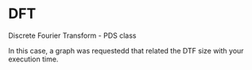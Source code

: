 # DFT
Discrete Fourier Transform - PDS class

In this case, a graph was requestedd that related the DTF size with your execution time.
